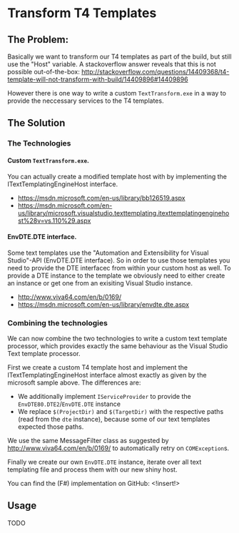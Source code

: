 # Transform T4 Templates

## The Problem:

Basically we want to transform our T4 templates as part of the build, but still use the "Host" variable.
A stackoverflow answer reveals that this is not possible out-of-the-box:
http://stackoverflow.com/questions/14409368/t4-template-will-not-transform-with-build/14409896#14409896

However there is one way to write a custom `TextTransform.exe` in a way to provide the neccessary services to the T4 templates.

## The Solution

### The Technologies

#### Custom `TextTransform.exe`.

You can actually create a modified template host with by implementing the ITextTemplatingEngineHost interface.

 - https://msdn.microsoft.com/en-us/library/bb126519.aspx
 - https://msdn.microsoft.com/en-us/library/microsoft.visualstudio.texttemplating.itexttemplatingenginehost%28v=vs.110%29.aspx

#### EnvDTE.DTE interface.

Some text templates use the "Automation and Extensibility for Visual Studio"-API (EnvDTE.DTE interface).
So in order to use those templates you need to provide the DTE interfacec from within your custom host as well.
To provide a DTE instance to the template we obviously need to either create an instance or get one from an exisiting Visual Studio instance.

- http://www.viva64.com/en/b/0169/
- https://msdn.microsoft.com/en-us/library/envdte.dte.aspx

### Combining the technologies

We can now combine the two technologies to write a custom text template processor, 
which provides exactly the same behaviour as the Visual Studio Text template processor.

First we create a custom T4 template host and implement the ITextTemplatingEngineHost interface 
almost exactly as given by the microsoft sample above.
The differences are:

 - We additionally implement `IServiceProvider` to provide the `EnvDTE80.DTE2`/`EnvDTE.DTE` instance
 - We replace `$(ProjectDir)` and `$(TargetDir)` with the respective paths (read from the `dte` instance),
   because some of our text templates expected those paths.
   
We use the same MessageFilter class as suggested by http://www.viva64.com/en/b/0169/ to automatically retry on `COMException`s.

Finally we create our own `EnvDTE.DTE` instance, iterate over all text templating file and process them with our new shiny host.

You can find the (F#) implementation on GitHub: <!insert!>

## Usage

 TODO


